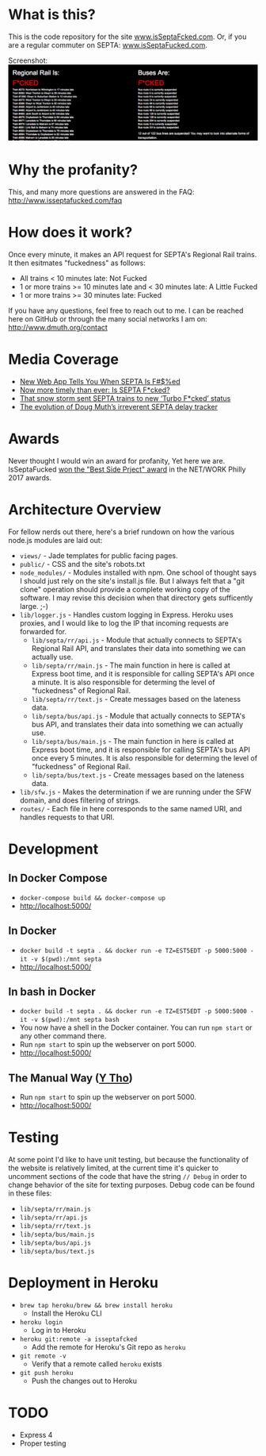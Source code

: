 
# What is this?

This is the code repository for the site <a href="http://www.isSeptaFcked.com/">www.isSeptaFcked.com</a>.  Or, if you 
are a regular commuter on SEPTA: <a href="https://www.isSeptaFucked.com/">www.isSeptaFucked.com</a>.

Screenshot:
<img src="https://raw.githubusercontent.com/dmuth/IsSeptaFcked/master/img/septa.png" />


# Why the profanity?

This, and many more questions are answered in the FAQ: http://www.isseptafucked.com/faq


# How does it work?

Once every minute, it makes an API request for SEPTA's Regional Rail trains.  
	It then esitmates "fuckedness" as follows:

- All trains < 10 minutes late: Not Fucked
- 1 or more trains >= 10 minutes late and < 30 minutes late: A Little Fucked
- 1 or more trains >= 30 minutes late: Fucked


If you have any questions, feel free to reach out to me. I can be reached 
here on GitHub or through the many social networks I am on: http://www.dmuth.org/contact


# Media Coverage

- <a href="http://www.phillymag.com/news/2012/09/26/web-app-tells-septa-f%ED/">New Web App Tells You When SEPTA Is F#$%ed</a>
- <a href="http://technical.ly/philly/2016/07/06/is-septa-fucked-douglas-muth/">Now more timely than ever: Is SEPTA F*cked?</a>
- <a href="https://technical.ly/philly/2018/11/16/septa-regional-rail-turbo-fcked/">That snow storm sent SEPTA trains to new ‘Turbo F*cked’ status</a>
- <a href="https://technical.ly/philly/2019/09/29/evolution-doug-muth-irreverent-is-septa-fucked-delay-tracker/">The evolution of Doug Muth’s irreverent SEPTA delay tracker</a>


# Awards

Never thought I would win an award for profanity, Yet here we are.  IsSeptaFucked <a href="http://technical.ly/philly/2017/02/08/network-awards-winners/">won the "Best Side Prject" award</a> in the NET/WORK Philly 2017 awards.  


# Architecture Overview

For fellow nerds out there, here's a brief rundown on how the various 
	node.js modules are laid out:

- `views/` - Jade templates for public facing pages.
- `public/` - CSS and the site's robots.txt
- `node_modules/` - Modules installed with npm.  One school of thought says 
	I should just rely on the site's install.js file.  But I always felt 
	that a "git clone" operation should provide a complete working copy 
	of the software.  I may revise this decision when that directory 
	gets sufficently large. ;-)
- `lib/logger.js` - Handles custom logging in Express.  Heroku uses proxies, 
	and I would like to log the IP that incoming requests are forwarded for.
	- `lib/septa/rr/api.js` - Module that actually connects to SEPTA's Regional Rail API, and translates 
	their data into something we can actually use.
	- `lib/septa/rr/main.js` - The main function in here is called at Express boot time,
	and it is responsible for calling SEPTA's API once a minute.
	It is also responsible for determing the level of "fuckedness" of Regional Rail. 
	- `lib/septa/rr/text.js` - Create messages based on the lateness data.
	- `lib/septa/bus/api.js` - Module that actually connects to SEPTA's bus API, and translates 
	their data into something we can actually use.
	- `lib/septa/bus/main.js` - The main function in here is called at Express boot time,
	and it is responsible for calling SEPTA's bus API once every 5 minutes.
	It is also responsible for determing the level of "fuckedness" of Regional Rail. 
	- `lib/septa/bus/text.js` - Create messages based on the lateness data.
- `lib/sfw.js` - Makes the determination if we are running under the SFW 
	domain, and does filtering of strings.
- `routes/` - Each file in here corresponds to the same named URI, and handles requests to that URI.


# Development

## In Docker Compose

- `docker-compose build && docker-compose up`
- <a href="http://localhost:5000/">http://localhost:5000/</a>


## In Docker

- `docker build -t septa . && docker run -e TZ=EST5EDT -p 5000:5000 -it -v $(pwd):/mnt septa`
- <a href="http://localhost:5000/">http://localhost:5000/</a>


## In bash in Docker

- `docker build -t septa . && docker run -e TZ=EST5EDT -p 5000:5000 -it -v $(pwd):/mnt septa bash`
- You now have a shell in the Docker container.  You can run `npm start` or any other command there.
- Run `npm start` to spin up the webserver on port 5000.
- <a href="http://localhost:5000/">http://localhost:5000/</a>


## The Manual Way (<a href="https://knowyourmeme.com/memes/y-tho">Y Tho</a>)

- Run `npm start` to spin up the webserver on port 5000.
- <a href="http://localhost:5000/">http://localhost:5000/</a>


# Testing

At some point I'd like to have unit testing, but because the functionality of the
website is relatively limited, at the current time it's quicker to uncomment sections
of the code that have the string `// Debug` in order to change behavior of the site for
texting purposes.  Debug code can be found in these files:

- `lib/septa/rr/main.js`
- `lib/septa/rr/api.js`
- `lib/septa/rr/text.js`
- `lib/septa/bus/main.js`
- `lib/septa/bus/api.js`
- `lib/septa/bus/text.js`


# Deployment in Heroku

- `brew tap heroku/brew && brew install heroku`
   - Install the Heroku CLI
- `heroku login`
   - Log in to Heroku
- `heroku git:remote -a isseptafcked`
   - Add the remote for Heroku's Git repo as `heroku`
- `git remote -v`
   - Verify that a remote called `heroku` exists
- `git push heroku`
   - Push the changes out to Heroku


# TODO

- Express 4
- Proper testing



